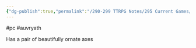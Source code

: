 ```yaml
---
{"dg-publish":true,"permalink":"/290-299 TTRPG Notes/295 Current Games/11 Weeping City/Wiki/Person/Garlick/"}
---
```



#pc #auvryath 

Has a pair of beautifully ornate axes